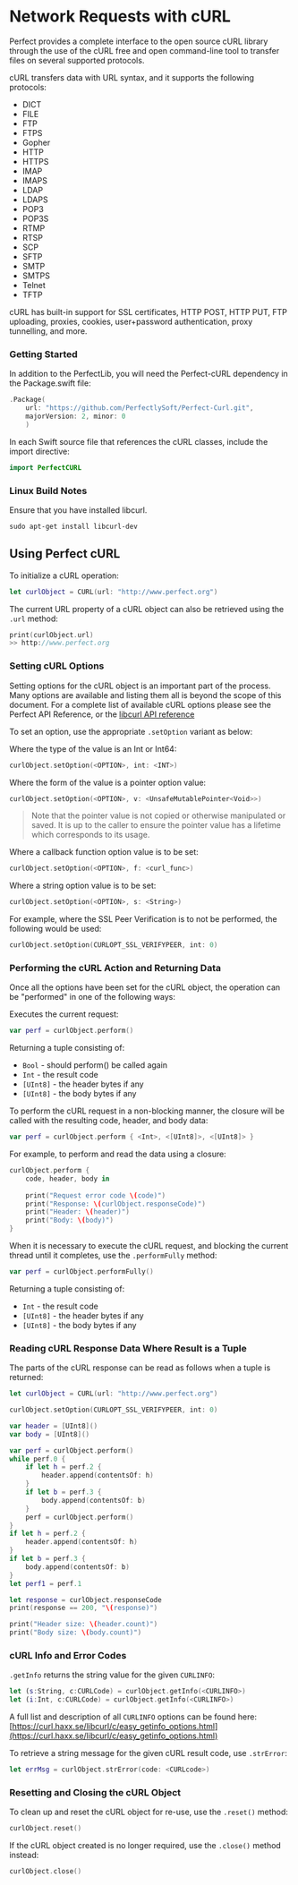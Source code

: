 # Network Requests with cURL

Perfect provides a complete interface to the open source cURL library through the use of the cURL free and open command-line tool to transfer files on several supported protocols.

cURL transfers data with URL syntax, and it supports the following protocols:

- DICT 
- FILE
- FTP
- FTPS
- Gopher
- HTTP
- HTTPS
- IMAP
- IMAPS
- LDAP
- LDAPS
- POP3
- POP3S
- RTMP
- RTSP
- SCP
- SFTP
- SMTP
- SMTPS
- Telnet
- TFTP

cURL has built-in support for SSL certificates, HTTP POST, HTTP PUT, FTP uploading, proxies, cookies, user+password authentication, proxy tunnelling, and more.

### Getting Started

In addition to the PerfectLib, you will need the Perfect-cURL dependency in the Package.swift file:

``` swift
.Package(
	url: "https://github.com/PerfectlySoft/Perfect-Curl.git", 
	majorVersion: 2, minor: 0
	)
```

In each Swift source file that references the cURL classes, include the import directive:

``` swift
import PerfectCURL
```

### Linux Build Notes

Ensure that you have installed libcurl.

```
sudo apt-get install libcurl-dev
```

## Using Perfect cURL

To initialize a cURL operation:

``` swift
let curlObject = CURL(url: "http://www.perfect.org")
```

The current URL property of a cURL object can also be retrieved using the `.url` method:

``` swift
print(curlObject.url)
>> http://www.perfect.org
```

### Setting cURL Options

Setting options for the cURL object is an important part of the process. Many options are available and listing them all is beyond the scope of this document. For a complete list of available cURL options please see the Perfect API Reference, or the [libcurl API reference](https://curl.haxx.se/libcurl/c/)

To set an option, use the appropriate `.setOption` variant as below:

Where the type of the value is an Int or Int64:

``` swift
curlObject.setOption(<OPTION>, int: <INT>)
```

Where the form of the value is a pointer option value:

``` swift
curlObject.setOption(<OPTION>, v: <UnsafeMutablePointer<Void>>)
```
> Note that the pointer value is not copied or otherwise manipulated or saved. It is up to the caller to ensure the pointer value has a lifetime which corresponds to its usage.

Where a callback function option value is to be set:

``` swift
curlObject.setOption(<OPTION>, f: <curl_func>)
```

Where a string option value is to be set:

``` swift
curlObject.setOption(<OPTION>, s: <String>)
```

For example, where the SSL Peer Verification is to not be performed, the following would be used:

``` swift
curlObject.setOption(CURLOPT_SSL_VERIFYPEER, int: 0)
```

### Performing the cURL Action and Returning Data

Once all the options have been set for the cURL object, the operation can be "performed" in one of the following ways:

Executes the current request:

``` swift
var perf = curlObject.perform()
```

Returning a tuple consisting of: 

* `Bool` - should perform() be called again
* `Int` - the result code
* `[UInt8]` - the header bytes if any
* `[UInt8]` - the body bytes if any

To perform the cURL request in a non-blocking manner, the closure will be called with the resulting code, header, and body data:

``` swift
var perf = curlObject.perform { <Int>, <[UInt8]>, <[UInt8]> }
```

For example, to perform and read the data using a closure:

``` swift
curlObject.perform {
	code, header, body in
	
	print("Request error code \(code)")
	print("Response: \(curlObject.responseCode)")
	print("Header: \(header)")
	print("Body: \(body)")
}

```

When it is necessary to execute the cURL request, and blocking the current thread until it completes, use the `.performFully` method:

``` swift
var perf = curlObject.performFully()
```

Returning a tuple consisting of: 

* `Int` - the result code
* `[UInt8]` - the header bytes if any
* `[UInt8]` - the body bytes if any


### Reading cURL Response Data Where Result is a Tuple

The parts of the cURL response can be read as follows when a tuple is returned:

``` swift
let curlObject = CURL(url: "http://www.perfect.org")

curlObject.setOption(CURLOPT_SSL_VERIFYPEER, int: 0)

var header = [UInt8]()
var body = [UInt8]()

var perf = curlObject.perform()
while perf.0 {
	if let h = perf.2 {
		header.append(contentsOf: h)
	}
	if let b = perf.3 {
		body.append(contentsOf: b)
	}
	perf = curlObject.perform()
}
if let h = perf.2 {
	header.append(contentsOf: h)
}
if let b = perf.3 {
	body.append(contentsOf: b)
}
let perf1 = perf.1

let response = curlObject.responseCode
print(response == 200, "\(response)")

print("Header size: \(header.count)")
print("Body size: \(body.count)")
```

### cURL Info and Error Codes

`.getInfo` returns the string value for the given `CURLINFO`:

``` swift
let (s:String, c:CURLCode) = curlObject.getInfo(<CURLINFO>)
let (i:Int, c:CURLCode) = curlObject.getInfo(<CURLINFO>)
```

A full list and description of all `CURLINFO` options can be found here: [https://curl.haxx.se/libcurl/c/easy_getinfo_options.html](https://curl.haxx.se/libcurl/c/easy_getinfo_options.html)

To retrieve a string message for the given cURL result code, use `.strError`:

``` swift
let errMsg = curlObject.strError(code: <CURLcode>)
```

### Resetting and Closing the cURL Object

To clean up and reset the cURL object for re-use, use the `.reset()` method:

``` swift
curlObject.reset()
```

If the cURL object created is no longer required, use the `.close()` method instead:

``` swift
curlObject.close()
```
